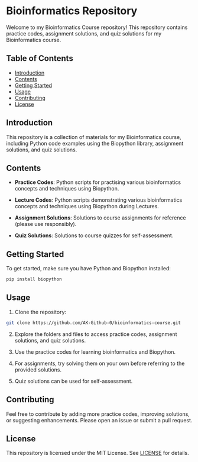 # Bioinformatics Repository

Welcome to my Bioinformatics Course repository! This repository contains practice codes, assignment solutions, and quiz solutions for my Bioinformatics course.

## Table of Contents

- [Introduction](#introduction)
- [Contents](#contents)
- [Getting Started](#getting-started)
- [Usage](#usage)
- [Contributing](#contributing)
- [License](#license)

## Introduction

This repository is a collection of materials for my Bioinformatics course, including Python code examples using the Biopython library, assignment solutions, and quiz solutions.

## Contents

- **Practice Codes**: Python scripts for practising various bioinformatics concepts and techniques using Biopython.
 
- **Lecture Codes**: Python scripts demonstrating various bioinformatics concepts and techniques using Biopython during Lectures.

- **Assignment Solutions**: Solutions to course assignments for reference (please use responsibly).

- **Quiz Solutions**: Solutions to course quizzes for self-assessment.

## Getting Started

To get started, make sure you have Python and Biopython installed:

```bash
pip install biopython
```

## Usage

1. Clone the repository:

```bash
git clone https://github.com/AK-Github-0/bioinformatics-course.git
```

2. Explore the folders and files to access practice codes, assignment solutions, and quiz solutions.

3. Use the practice codes for learning bioinformatics and Biopython.

4. For assignments, try solving them on your own before referring to the provided solutions.

5. Quiz solutions can be used for self-assessment.

## Contributing

Feel free to contribute by adding more practice codes, improving solutions, or suggesting enhancements. Please open an issue or submit a pull request.

## License

This repository is licensed under the MIT License. See [LICENSE](LICENSE) for details.
